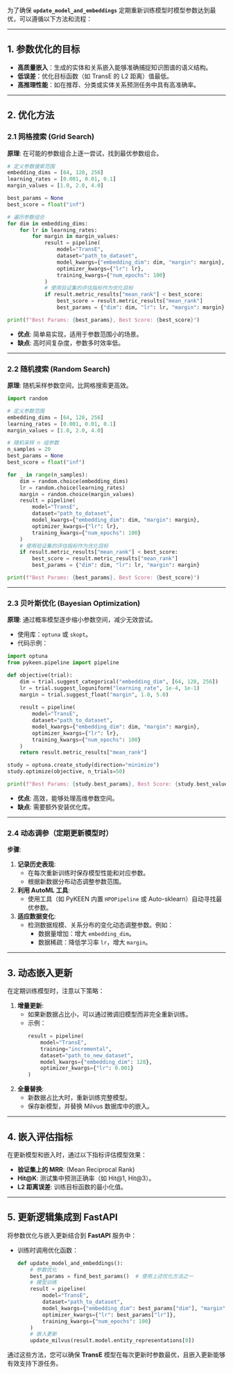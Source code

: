 为了确保 **`update_model_and_embeddings`** 定期重新训练模型时模型参数达到最优，可以遵循以下方法和流程：

---

## 1. **参数优化的目标**
- **高质量嵌入**：生成的实体和关系嵌入能够准确捕捉知识图谱的语义结构。
- **低误差**：优化目标函数（如 TransE 的 L2 距离）值最低。
- **高推理性能**：如在推荐、分类或实体关系预测任务中具有高准确率。

---

## 2. **优化方法**

### 2.1 网格搜索 (Grid Search)
**原理**: 在可能的参数组合上逐一尝试，找到最优参数组合。
```python
# 定义参数搜索范围
embedding_dims = [64, 128, 256]
learning_rates = [0.001, 0.01, 0.1]
margin_values = [1.0, 2.0, 4.0]

best_params = None
best_score = float("inf")

# 遍历参数组合
for dim in embedding_dims:
    for lr in learning_rates:
        for margin in margin_values:
            result = pipeline(
                model="TransE",
                dataset="path_to_dataset",
                model_kwargs={"embedding_dim": dim, "margin": margin},
                optimizer_kwargs={"lr": lr},
                training_kwargs={"num_epochs": 100}
            )
            # 使用验证集的评估指标作为优化目标
            if result.metric_results["mean_rank"] < best_score:
                best_score = result.metric_results["mean_rank"]
                best_params = {"dim": dim, "lr": lr, "margin": margin}

print(f"Best Params: {best_params}, Best Score: {best_score}")
```
- **优点**: 简单易实现，适用于参数范围小的场景。
- **缺点**: 高时间复杂度，参数多时效率低。

---

### 2.2 随机搜索 (Random Search)
**原理**: 随机采样参数空间，比网格搜索更高效。
```python
import random

# 定义参数范围
embedding_dims = [64, 128, 256]
learning_rates = [0.001, 0.01, 0.1]
margin_values = [1.0, 2.0, 4.0]

# 随机采样 n 组参数
n_samples = 20
best_params = None
best_score = float("inf")

for _ in range(n_samples):
    dim = random.choice(embedding_dims)
    lr = random.choice(learning_rates)
    margin = random.choice(margin_values)
    result = pipeline(
        model="TransE",
        dataset="path_to_dataset",
        model_kwargs={"embedding_dim": dim, "margin": margin},
        optimizer_kwargs={"lr": lr},
        training_kwargs={"num_epochs": 100}
    )
    # 使用验证集的评估指标作为优化目标
    if result.metric_results["mean_rank"] < best_score:
        best_score = result.metric_results["mean_rank"]
        best_params = {"dim": dim, "lr": lr, "margin": margin}

print(f"Best Params: {best_params}, Best Score: {best_score}")
```

---

### 2.3 贝叶斯优化 (Bayesian Optimization)
**原理**: 通过概率模型逐步缩小参数空间，减少无效尝试。
- 使用库：`optuna` 或 `skopt`。
- 代码示例：
```python
import optuna
from pykeen.pipeline import pipeline

def objective(trial):
    dim = trial.suggest_categorical("embedding_dim", [64, 128, 256])
    lr = trial.suggest_loguniform("learning_rate", 1e-4, 1e-1)
    margin = trial.suggest_float("margin", 1.0, 5.0)
    
    result = pipeline(
        model="TransE",
        dataset="path_to_dataset",
        model_kwargs={"embedding_dim": dim, "margin": margin},
        optimizer_kwargs={"lr": lr},
        training_kwargs={"num_epochs": 100}
    )
    return result.metric_results["mean_rank"]

study = optuna.create_study(direction="minimize")
study.optimize(objective, n_trials=50)

print(f"Best Params: {study.best_params}, Best Score: {study.best_value}")
```
- **优点**: 高效，能够处理高维参数空间。
- **缺点**: 需要额外安装优化库。

---

### 2.4 动态调参（定期更新模型时）
**步骤**:
1. **记录历史表现**:
   - 在每次重新训练时保存模型性能和对应参数。
   - 根据新数据分布动态调整参数范围。
2. **利用 AutoML 工具**:
   - 使用工具（如 PyKEEN 内置 `HPOPipeline` 或 Auto-sklearn）自动寻找最优参数。
3. **适应数据变化**:
   - 检测数据规模、关系分布的变化动态调整参数。例如：
     - 数据量增加：增大 `embedding_dim`。
     - 数据稀疏：降低学习率 `lr`，增大 `margin`。

---

## 3. **动态嵌入更新**
在定期训练模型时，注意以下策略：

1. **增量更新**:
   - 如果新数据占比小，可以通过微调旧模型而非完全重新训练。
   - 示例：
     ```python
     result = pipeline(
         model="TransE",
         training="incremental",
         dataset="path_to_new_dataset",
         model_kwargs={"embedding_dim": 128},
         optimizer_kwargs={"lr": 0.001}
     )
     ```
2. **全量替换**:
   - 新数据占比大时，重新训练完整模型。
   - 保存新模型，并替换 Milvus 数据库中的嵌入。

---

## 4. **嵌入评估指标**
在更新模型和嵌入时，通过以下指标评估模型效果：

- **验证集上的 MRR**: (Mean Reciprocal Rank)
- **Hit@K**: 测试集中预测正确率（如 Hit@1, Hit@3）。
- **L2 距离误差**: 训练目标函数的最小化值。

---

## 5. **更新逻辑集成到 FastAPI**
将参数优化与嵌入更新结合到 **FastAPI** 服务中：
- 训练时调用优化函数：
   ```python
   def update_model_and_embeddings():
       # 参数优化
       best_params = find_best_params()  # 使用上述优化方法之一
       # 模型训练
       result = pipeline(
           model="TransE",
           dataset="path_to_dataset",
           model_kwargs={"embedding_dim": best_params["dim"], "margin": best_params["margin"]},
           optimizer_kwargs={"lr": best_params["lr"]},
           training_kwargs={"num_epochs": 100}
       )
       # 嵌入更新
       update_milvus(result.model.entity_representations[0])
   ```

通过这些方法，您可以确保 **TransE** 模型在每次更新时参数最优，且嵌入更新能够有效支持下游任务。
